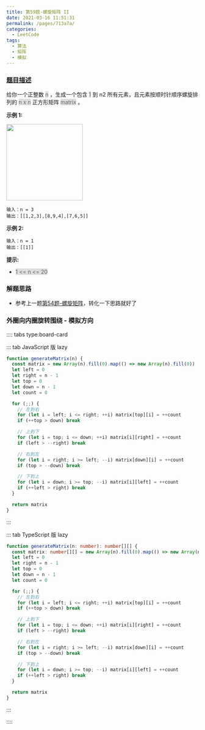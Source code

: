 ```yaml
---
title: 第59题-螺旋矩阵 II
date: 2021-03-16 11:51:31
permalink: /pages/713a7a/
categories:
  - LeetCode
tags:
  - 算法
  - 矩阵
  - 模拟
---
```


### [题目描述](https://leetcode-cn.com/problems/spiral-matrix-ii/)

给你一个正整数 <span style="background: #ddd; color: #666;">n</span> ，生成一个包含 <span style="background: #ddd; color: #666;">1</span> 到 n2</span> 所有元素，且元素按顺时针顺序螺旋排列的 <span style="background: #ddd; color: #666;">n x n</span> 正方形矩阵 <span style="background: #ddd; color: #666;">matrix</span> 。

<!-- more -->

**示例 1:**

<img src="https://cdn.jsdelivr.net/gh/xiaojun996/CDN/images/leetcode/spiral-matrix-ii.jpeg" width="200" />

```
输入：n = 3
输出：[[1,2,3],[8,9,4],[7,6,5]]
```

**示例 2:**

```
输入：n = 1
输出：[[1]]
```

**提示:**

- <span style="background: #ddd; color: #666;">1 <= n <= 20</span>

### 解题思路

- 参考上一题[第54题-螺旋矩阵](https://xiaojun996.top/pages/8555ca/)，转化一下思路就好了

### 外圈向内圈旋转围绕 - 模拟方向

:::: tabs type:board-card

::: tab JavaScript 版 lazy

```JavaScript
function generateMatrix(n) {
  const matrix = new Array(n).fill(0).map(() => new Array(n).fill(0))
  let left = 0
  let right = n - 1
  let top = 0
  let down = n - 1
  let count = 0

  for (;;) {
    // 左到右
    for (let i = left; i <= right; ++i) matrix[top][i] = ++count
    if (++top > down) break

    // 上到下
    for (let i = top; i <= down; ++i) matrix[i][right] = ++count
    if (left > --right) break

    // 右到左
    for (let i = right; i >= left; --i) matrix[down][i] = ++count
    if (top > --down) break

    // 下到上
    for (let i = down; i >= top; --i) matrix[i][left] = ++count
    if (++left > right) break
  }

  return matrix
}
```

:::

::: tab TypeScript 版 lazy

```TypeScript
function generateMatrix(n: number): number[][] {
  const matrix: number[][] = new Array(n).fill(0).map(() => new Array(n).fill(0))
  let left = 0
  let right = n - 1
  let top = 0
  let down = n - 1
  let count = 0

  for (;;) {
    // 左到右
    for (let i = left; i <= right; ++i) matrix[top][i] = ++count
    if (++top > down) break

    // 上到下
    for (let i = top; i <= down; ++i) matrix[i][right] = ++count
    if (left > --right) break

    // 右到左
    for (let i = right; i >= left; --i) matrix[down][i] = ++count
    if (top > --down) break

    // 下到上
    for (let i = down; i >= top; --i) matrix[i][left] = ++count
    if (++left > right) break
  }

  return matrix
}
```

:::

::::
